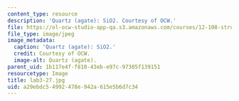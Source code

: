 ```yaml
---
content_type: resource
description: 'Quartz (agate): SiO2. Courtesy of OCW.'
file: https://ol-ocw-studio-app-qa.s3.amazonaws.com/courses/12-108-structure-of-earth-materials-fall-2004/a29ebdc54992478e942a615e5b6d7c34_lab3-27.jpg
file_type: image/jpeg
image_metadata:
  caption: 'Quartz (agate): SiO2.'
  credit: Courtesy of OCW.
  image-alt: Quartz (agate).
parent_uid: 1b117e4f-f810-43eb-e97c-97305f139151
resourcetype: Image
title: lab3-27.jpg
uid: a29ebdc5-4992-478e-942a-615e5b6d7c34
---
```

